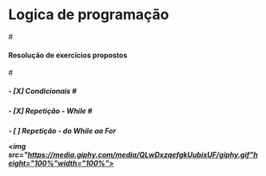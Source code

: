 # Logica de programação
#<h4>Resolução de exercícios propostos</h4>
#<h5> - [X] Condicionais 
#<h5> - [X] Repetição - While
#<h5> - [ ] Repetição - do While ao For

  <img src="https://media.giphy.com/media/QLwDxzqefgkUubixUF/giphy.gif"height="100%"width="100%">